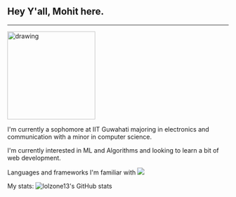 ## Hey Y'all, Mohit here.
---
<img src="https://miro.medium.com/max/1000/0*08FXLCON4eRuhTz3" alt="drawing" width="200"/>




I'm currently a sophomore at IIT Guwahati majoring in electronics and communication with a minor in computer science.

I'm currently interested in ML and Algorithms and looking to learn a bit of web development.
  



Languages and frameworks I'm familiar with
<img src="https://img.shields.io/badge/Python-FFD43B?style=for-the-badge&logo=python&logoColor=darkgreen" />


My stats:
![lolzone13's GitHub stats](https://github-readme-stats.vercel.app/api?username=lolzone13&count_private=true&theme=radical&show_icons=true)


